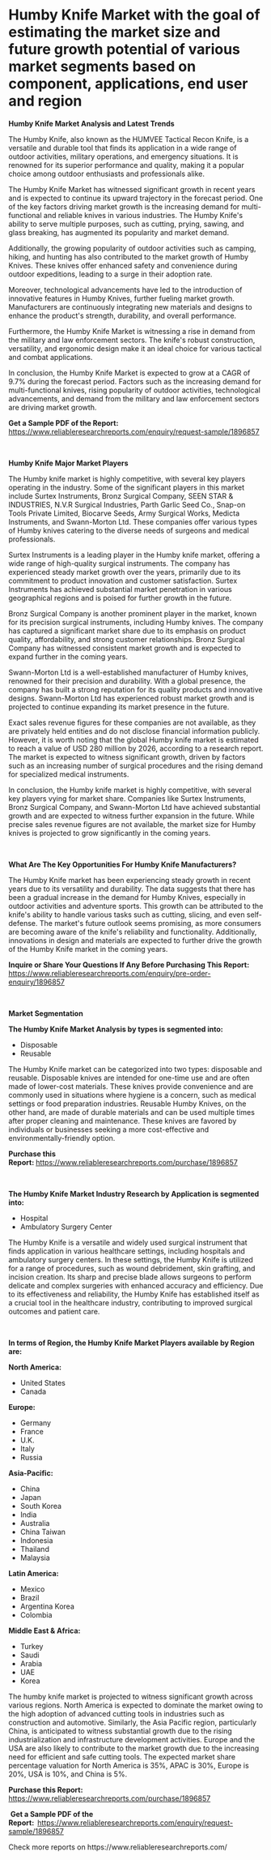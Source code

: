 <p><h1>Humby Knife Market with the goal of estimating the market size and future growth potential of various market segments based on component, applications, end user and region</h1></p><p><strong>Humby Knife Market Analysis and Latest Trends</strong></p>
<p><p>The Humby Knife, also known as the HUMVEE Tactical Recon Knife, is a versatile and durable tool that finds its application in a wide range of outdoor activities, military operations, and emergency situations. It is renowned for its superior performance and quality, making it a popular choice among outdoor enthusiasts and professionals alike.</p><p>The Humby Knife Market has witnessed significant growth in recent years and is expected to continue its upward trajectory in the forecast period. One of the key factors driving market growth is the increasing demand for multi-functional and reliable knives in various industries. The Humby Knife's ability to serve multiple purposes, such as cutting, prying, sawing, and glass breaking, has augmented its popularity and market demand.</p><p>Additionally, the growing popularity of outdoor activities such as camping, hiking, and hunting has also contributed to the market growth of Humby Knives. These knives offer enhanced safety and convenience during outdoor expeditions, leading to a surge in their adoption rate.</p><p>Moreover, technological advancements have led to the introduction of innovative features in Humby Knives, further fueling market growth. Manufacturers are continuously integrating new materials and designs to enhance the product's strength, durability, and overall performance.</p><p>Furthermore, the Humby Knife Market is witnessing a rise in demand from the military and law enforcement sectors. The knife's robust construction, versatility, and ergonomic design make it an ideal choice for various tactical and combat applications.</p><p>In conclusion, the Humby Knife Market is expected to grow at a CAGR of 9.7% during the forecast period. Factors such as the increasing demand for multi-functional knives, rising popularity of outdoor activities, technological advancements, and demand from the military and law enforcement sectors are driving market growth.</p></p>
<p><strong>Get a Sample PDF of the Report:&nbsp;</strong> <a href="https://www.reliableresearchreports.com/enquiry/request-sample/1896857">https://www.reliableresearchreports.com/enquiry/request-sample/1896857</a></p>
<p>&nbsp;</p>
<p><strong>Humby Knife Major Market Players</strong></p>
<p><p>The Humby knife market is highly competitive, with several key players operating in the industry. Some of the significant players in this market include Surtex Instruments, Bronz Surgical Company, SEEN STAR & INDUSTRIES, N.V.R Surgical Industries, Parth Garlic Seed Co., Snap-on Tools Private Limited, Biocarve Seeds, Army Surgical Works, Medicta Instruments, and Swann-Morton Ltd. These companies offer various types of Humby knives catering to the diverse needs of surgeons and medical professionals.</p><p>Surtex Instruments is a leading player in the Humby knife market, offering a wide range of high-quality surgical instruments. The company has experienced steady market growth over the years, primarily due to its commitment to product innovation and customer satisfaction. Surtex Instruments has achieved substantial market penetration in various geographical regions and is poised for further growth in the future.</p><p>Bronz Surgical Company is another prominent player in the market, known for its precision surgical instruments, including Humby knives. The company has captured a significant market share due to its emphasis on product quality, affordability, and strong customer relationships. Bronz Surgical Company has witnessed consistent market growth and is expected to expand further in the coming years.</p><p>Swann-Morton Ltd is a well-established manufacturer of Humby knives, renowned for their precision and durability. With a global presence, the company has built a strong reputation for its quality products and innovative designs. Swann-Morton Ltd has experienced robust market growth and is projected to continue expanding its market presence in the future.</p><p>Exact sales revenue figures for these companies are not available, as they are privately held entities and do not disclose financial information publicly. However, it is worth noting that the global Humby knife market is estimated to reach a value of USD 280 million by 2026, according to a research report. The market is expected to witness significant growth, driven by factors such as an increasing number of surgical procedures and the rising demand for specialized medical instruments.</p><p>In conclusion, the Humby knife market is highly competitive, with several key players vying for market share. Companies like Surtex Instruments, Bronz Surgical Company, and Swann-Morton Ltd have achieved substantial growth and are expected to witness further expansion in the future. While precise sales revenue figures are not available, the market size for Humby knives is projected to grow significantly in the coming years.</p></p>
<p>&nbsp;</p>
<p><strong>What Are The Key Opportunities For Humby Knife Manufacturers?</strong></p>
<p><p>The Humby Knife market has been experiencing steady growth in recent years due to its versatility and durability. The data suggests that there has been a gradual increase in the demand for Humby Knives, especially in outdoor activities and adventure sports. This growth can be attributed to the knife's ability to handle various tasks such as cutting, slicing, and even self-defense. The market's future outlook seems promising, as more consumers are becoming aware of the knife's reliability and functionality. Additionally, innovations in design and materials are expected to further drive the growth of the Humby Knife market in the coming years.</p></p>
<p><strong>Inquire or Share Your Questions If Any Before Purchasing This Report:</strong> <a href="https://www.reliableresearchreports.com/enquiry/pre-order-enquiry/1896857">https://www.reliableresearchreports.com/enquiry/pre-order-enquiry/1896857</a></p>
<p>&nbsp;</p>
<p><strong>Market Segmentation</strong></p>
<p><strong>The Humby Knife Market Analysis by types is segmented into:</strong></p>
<p><ul><li>Disposable</li><li>Reusable</li></ul></p>
<p><p>The Humby Knife market can be categorized into two types: disposable and reusable. Disposable knives are intended for one-time use and are often made of lower-cost materials. These knives provide convenience and are commonly used in situations where hygiene is a concern, such as medical settings or food preparation industries. Reusable Humby Knives, on the other hand, are made of durable materials and can be used multiple times after proper cleaning and maintenance. These knives are favored by individuals or businesses seeking a more cost-effective and environmentally-friendly option.</p></p>
<p><strong>Purchase this Report:&nbsp;</strong><a href="https://www.reliableresearchreports.com/purchase/1896857">https://www.reliableresearchreports.com/purchase/1896857</a></p>
<p>&nbsp;</p>
<p><strong>The Humby Knife Market Industry Research by Application is segmented into:</strong></p>
<p><ul><li>Hospital</li><li>Ambulatory Surgery Center</li></ul></p>
<p><p>The Humby Knife is a versatile and widely used surgical instrument that finds application in various healthcare settings, including hospitals and ambulatory surgery centers. In these settings, the Humby Knife is utilized for a range of procedures, such as wound debridement, skin grafting, and incision creation. Its sharp and precise blade allows surgeons to perform delicate and complex surgeries with enhanced accuracy and efficiency. Due to its effectiveness and reliability, the Humby Knife has established itself as a crucial tool in the healthcare industry, contributing to improved surgical outcomes and patient care.</p></p>
<p>&nbsp;</p>
<p><strong>In terms of Region, the Humby Knife Market Players available by Region are:</strong></p>
<p>
    <p> <strong> North America: </strong>
        <ul>
            <li>United States</li>
            <li>Canada</li>
        </ul>
        </p> 
    <p> <strong> Europe: </strong>
        <ul>
            <li>Germany</li>
            <li>France</li>
            <li>U.K.</li>
            <li>Italy</li>
            <li>Russia</li>
        </ul>
        </p> 
    <p> <strong> Asia-Pacific: </strong>
        <ul>
            <li>China</li>
            <li>Japan</li>
            <li>South Korea</li>
            <li>India</li>
            <li>Australia</li>
            <li>China Taiwan</li>
            <li>Indonesia</li>
            <li>Thailand</li>
            <li>Malaysia</li>
        </ul>
        </p> 
    <p> <strong> Latin America: </strong>
        <ul>
            <li>Mexico</li>
            <li>Brazil</li>
            <li>Argentina Korea</li>
            <li>Colombia</li>
        </ul>
        </p> 
    <p> <strong> Middle East & Africa: </strong>
        <ul>
            <li>Turkey</li>
            <li>Saudi</li>
            <li>Arabia</li>
            <li>UAE</li>
            <li>Korea</li>
        </ul>
    </p>
    </p>
<p><p>The humby knife market is projected to witness significant growth across various regions. North America is expected to dominate the market owing to the high adoption of advanced cutting tools in industries such as construction and automotive. Similarly, the Asia Pacific region, particularly China, is anticipated to witness substantial growth due to the rising industrialization and infrastructure development activities. Europe and the USA are also likely to contribute to the market growth due to the increasing need for efficient and safe cutting tools. The expected market share percentage valuation for North America is 35%, APAC is 30%, Europe is 20%, USA is 10%, and China is 5%.</p></p>
<p><strong>Purchase this Report: </strong><a href="https://www.reliableresearchreports.com/purchase/1896857">https://www.reliableresearchreports.com/purchase/1896857</a></p>
<p>&nbsp;<strong>Get a Sample PDF of the Report:&nbsp;&nbsp;</strong><a href="https://www.reliableresearchreports.com/enquiry/request-sample/1896857">https://www.reliableresearchreports.com/enquiry/request-sample/1896857</a></p>
<p><strong></strong></p>
<p>Check more reports on https://www.reliableresearchreports.com/</p>
